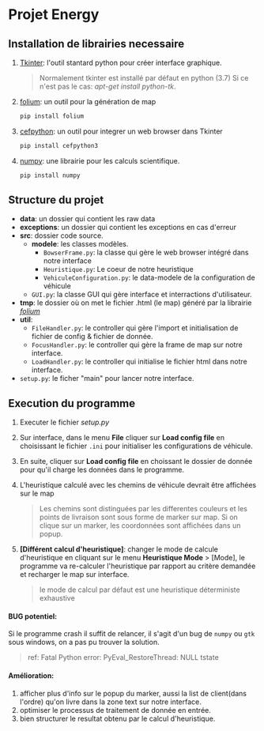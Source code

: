 # Projet Energy

## Installation de librairies necessaire
1. [Tkinter](https://docs.python.org/fr/3.7/library/tk.html): l'outil stantard python pour créer interface graphique.
    > Normalement tkinter est installé par défaut en python (3.7) Si ce n'est pas le cas: *apt-get install python-tk*.

1. [folium](https://python-visualization.github.io/folium/): un outil pour la génération de map
    ````bash
    pip install folium
    ````
1. [cefpython](https://github.com/cztomczak/cefpython): un outil pour integrer un web browser dans Tkinter
    ````bash
    pip install cefpython3
    ````
1. [numpy](https://www.numpy.org/): une librairie pour les calculs scientifique.
    ````bash
    pip install numpy
    ````
## Structure du projet
- **data**: un dossier qui contient les raw data
- **exceptions**: un dossier qui contient les exceptions en cas d'erreur
- **src**: dossier code source.
    - **modele**: les classes modèles.
        - `BowserFrame.py`: la classe qui gère le web browser intégré dans notre interface
        - `Heuristique.py`: Le coeur de notre heuristique
        - `VehiculeConfiguration.py`: le data-modele de la configuration de véhicule
    - `GUI.py`: la classe GUI qui gère interface et interractions d'utilisateur.
- **tmp**: le dossier où on met le fichier .html (le map) généré par la librairie [*folium*](https://python-visualization.github.io/folium/)
- **util**:
    - `FileHandler.py`: le controller qui gère l'import et initialisation de fichier de config & fichier de donnée. 
    - `FocusHandler.py`: le controller qui gère la frame de map sur notre interface.
    - `LoadHandler.py`: le controller qui initialise le fichier html dans notre interface.
- `setup.py`: le ficher "main" pour lancer notre interface.

## Execution du programme
1. Executer le fichier *setup.py*
2. Sur interface, dans le menu **File** cliquer sur **Load config file** en choisissant le fichier `.ini` pour initialiser les configurations de véhicule.
3. En suite, cliquer sur **Load config file** en choissant le dossier de donnée pour qu'il charge les données dans le programme.
4. L'heuristique calculé avec les chemins de véhicule devrait être affichées sur le map
    > Les chemins sont distinguées par les differentes couleurs et les points de livraison sont sous forme de marker sur map. Si on clique sur un marker, les coordonnées sont affichées dans un popup. 
5. **[Différent calcul d'heuristique]**: changer le mode de calcule d'heuristique en cliquant sur le menu **Heuristique Mode** > [Mode], le programme va re-calculer l'heuristique par rapport au critère demandée et recharger le map sur interface.
    
    >le mode de calcul par défaut est une heuristique déterministe exhaustive 
    
#### BUG potentiel:
Si le programme crash il suffit de relancer, il s'agit d'un bug de `numpy` ou `gtk` sous windows, on a pas pu trouver la solution.
>ref: Fatal Python error: PyEval_RestoreThread: NULL tstate

#### Amélioration:
1. afficher plus d'info sur le popup du marker, aussi la list de client(dans l'ordre) qu'on livre dans la zone text sur notre interface.
2. optimiser le processus de traitement de donnée en entrée.
3. bien structurer le resultat obtenu par le calcul d'heuristique.
